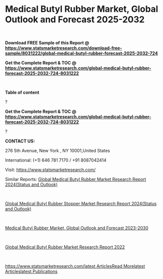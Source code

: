 <h1>Medical Butyl Rubber Market, Global Outlook and Forecast 2025-2032</h1><br/><p><strong>Download FREE Sample of this Report @ <a href="https://www.statsmarketresearch.com/download-free-sample/8031222/global-medical-butyl-rubber-forecast-2025-2032-724">https://www.statsmarketresearch.com/download-free-sample/8031222/global-medical-butyl-rubber-forecast-2025-2032-724</a></strong></p>
 
 
 
 <div><b>Get the Complete Report & TOC @ <a href="https://www.statsmarketresearch.com/global-medical-butyl-rubber-forecast-2025-2032-724-8031222">https://www.statsmarketresearch.com/global-medical-butyl-rubber-forecast-2025-2032-724-8031222</a></b></div>
 
 
 
 <p><br />
 
 <b>Table of content</b></p>
 
 
 
 <p>? </p>
 
 
 
 <div><b>Get the Complete Report & TOC @ <a href="https://www.statsmarketresearch.com/global-medical-butyl-rubber-forecast-2025-2032-724-8031222">https://www.statsmarketresearch.com/global-medical-butyl-rubber-forecast-2025-2032-724-8031222</a></b></div>
 
 
 
 <p>? </p>
 
 
 
 <p><b>CONTACT US:</b><br />
 
 276 5th Avenue, New York , NY 10001,United States<br />
 
 International: (+1) 646 781 7170 / +91 8087042414<br />
 
 Visit: <a href="https://www.statsmarketresearch.com/">https://www.statsmarketresearch.com/</a><br />
 
 Similar Reports: <a href="https://www.statsmarketresearch.com/global-medical-butyl-rubber-forecast-2025-2032-724-8031222">Global Medical Butyl Rubber Market Research Report 2024(Status and Outlook)</a><br />
 
 <br />
 
 <a href="https://www.statsmarketresearch.com/global-medical-butyl-rubber-forecast-2025-2032-724-8031222">Global Medical Butyl Rubber Stopper Market Research Report 2024(Status and Outlook)</a><br />
 
 <br />
 
 <a href="https://www.statsmarketresearch.com/global-medical-butyl-rubber-forecast-2025-2032-724-8031222">Medical Butyl Rubber Market, Global Outlook and Forecast 2023-2030</a><br />
 
 <br />
 
 <a href="https://www.statsmarketresearch.com/global-medical-butyl-rubber-forecast-2025-2032-724-8031222">Global Medical Butyl Rubber Market Research Report 2022</a><br />
 
 <br />
 
 <a href="https://gyeongbokgung.com">https://www.statsmarketresearch.com/</a><a href="https://hallyeomaritime.com">latest Articles</a><a href="https://jingwansa.com">Read More</a><a href="https://nguoiviet.jp/">latest Articles</a><a href="https://www.intelmarketresearch.com/">latest Publications</a></p>